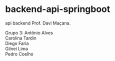 # backend-api-springboot
api backend
Prof. Davi Maçana.

Grupo 3:
  Antônio Alves<br/>
  Carolina Tardin<br/>
  Diego Faria<br/>
  Gilnei Lima<br/>
  Pedro Coelho<br/>
 

